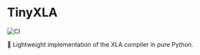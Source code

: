 # TinyXLA

![CI](https://github.com/camille-004/tiny_xla/workflows/CI/badge.svg)

🔩 Lightweight implementation of the XLA compiler in pure Python.
